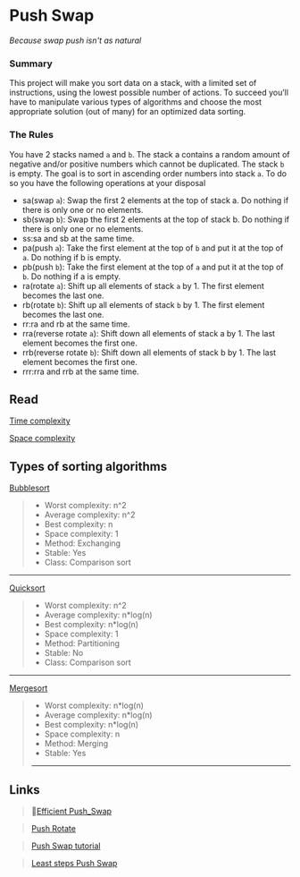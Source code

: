 # Push Swap
*Because swap push isn't as natural*


### Summary
This project will make you sort data on a stack, with a limited set of instructions, using the lowest possible number of actions. To succeed you’ll have to manipulate various types of algorithms and choose the most appropriate solution (out of many) for an optimized data sorting.

### The Rules
You have 2 stacks named `a` and `b`. The stack a contains a random amount of negative and/or positive numbers which cannot be duplicated. The stack `b` is empty. The goal is to sort in ascending order numbers into stack `a`. To do so you have the following operations at your disposal
-  sa(swap `a`): Swap the first 2 elements at the top of stack a. Do nothing if there is only one or no elements.
-  sb(swap `b`): Swap the first 2 elements at the top of stack b. Do nothing if there is only one or no elements.
-  ss:sa and sb at the same time.
-  pa(push `a`): Take the first element at the top of `b` and put it at the top of `a`. Do nothing if b is empty.
-  pb(push `b`): Take the first element at the top of `a` and put it at the top of `b`. Do nothing if a is empty.
-  ra(rotate `a`): Shift up all elements of stack `a` by 1. The first element becomes the last one.
-  rb(rotate `b`): Shift up all elements of stack `b` by 1. The first element becomes the last one.
-  rr:ra and rb at the same time.
-  rra(reverse rotate `a`): Shift down all elements of stack a by 1. The last element becomes the first one.
-  rrb(reverse rotate `b`): Shift down all elements of stack b by 1. The last element becomes the first one.
-  rrr:rra and rrb at the same time.

## Read
[Time complexity](https://en.wikipedia.org/wiki/Analysis_of_algorithms)

[Space complexity](https://www.geeksforgeeks.org/g-fact-86/)

## Types of sorting algorithms
 [Bubblesort](https://www.geeksforgeeks.org/bubble-sort/)
> - Worst complexity: n^2
> - Average complexity: n^2
> - Best complexity: n
> - Space complexity: 1
> - Method: Exchanging
> - Stable: Yes
> - Class: Comparison sort
---
 [Quicksort](https://en.wikipedia.org/wiki/Quicksort)
> - Worst complexity: n^2
> - Average complexity: n*log(n)
> - Best complexity: n*log(n)
> - Space complexity: 1
> - Method: Partitioning
> - Stable: No
> - Class: Comparison sort
---
 [Mergesort](https://en.wikipedia.org/wiki/Merge_sort)
> - Worst complexity: n*log(n)
> - Average complexity: n*log(n)
> - Best complexity: n*log(n)
> - Space complexity: n
> - Method: Merging
> - Stable: Yes
> ---

## Links
> 🌟[Efficient Push_Swap](https://web.archive.org/web/20220802162832/https://www.codequoi.com/en/push_swap-efficient-positional-sorting-algorithm/)

> [Push Rotate](https://kipplesunderscore.github.io/posts/push-swap/)

> [Push Swap tutorial](https://medium.com/nerd-for-tech/push-swap-tutorial-fa746e6aba1e)

> [Least steps Push Swap](https://medium.com/@jamierobertdawson/push-swap-the-least-amount-of-moves-with-two-stacks-d1e76a71789a)
